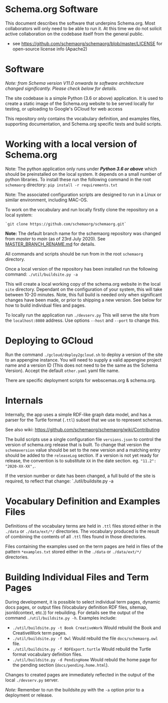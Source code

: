 
Schema.org Software
===================

This document describes the software that underpins Schema.org. Most collaborators will only need to be able to run 
it. At this time we do not solicit active collaboration on the codebase itself from the general public.

* see https://github.com/schemaorg/schemaorg/blob/master/LICENSE for open-source license info (Apache2)

Software 
========

*_Note:_ from Schema version V11.0 onwards te software architecture changed significantly. Please check below for details.*

The site codebase is a simple Python (3.6 or above) application. It is used to create a static image of the Schema.org website to be served locally for testing, or uploading to Google's GCloud for web access

This repository only contains the vocabulary definition, and examples files, supporting documentation, and Schema.org specific tests and build scripts.

Working with a local version of Schema.org
==========================================

Note: The python application only runs under **_Python 3.6 or above_** which should be preinstalled on the local system.  It depends on a small number of python libraries. To install these run the following command in the root `schemaorg` directory:
    `pip install -r requirements.txt`

Note: The associated configuration scripts are designed to run in a Linux or similar environment, including MAC-OS. 

To work on the vocabulary and run locally firstly clone the repository on a local system:

    `git clone https://github.com/schemaorg/schemaorg.git`
    
**Note:** The default branch name for the schemaorg repository was changed from *master* to *main* (as of 23rd July 2020).  See [MASTER_BRANCH_RENAME.md](MASTER_BRANCH_RENAME.md) for details.

All commands and scripts should be run from in the root `schemaorg` directory.

Once a local version of the repository has been installed run the following command:
    `./util/buildsite.py -a`

This will create a local working copy of the schema.org website in the local `site` directory. Dependant on the configuration of your system, this will take between 10-20 minutes. Note, this full build is needed only when significant changes have been made, or prior to shipping a new version.  See below for how to build individual files and pages.

To locally run the application run `./devserv.py`  This will serve the site from the `localhost:8080` address. Use options `--host` and `--port` to change this.

Deploying to GCloud
===================

Run the command `./gcloud/deploy2gcloud.sh` to deploy a version of the site to an appengine instance.  You will need to supply a valid appengine project name and a version ID (This does not need to be the same as the Schema Version).  Accept the default `other.yaml` yaml file name.

There are specific deployment scripts for webscemas.org & schema.org.

Internals
=========

Internally, the app uses a simple RDF-like graph data model, and has a parser for 
the Turtle format (`.ttl`) subset that we use to represent schemas. 

See also wiki: https://github.com/schemaorg/schemaorg/wiki/Contributing

The build scripts use a single configuration file `versions.json` to control the version of schema.org release that is built.  To change that version the `schemaversion` value should be set to the new version and a matching entry should be added to the `releaseLog` section.  If a version is not yet ready for release, the convention is to substitute `XX` in the date section.  eg. `"11.2": "2020-XX-XX",`.

If the version number or date has been changed, a full build of the site is required, to reflect that change:
    `./util/buildsite.py -a

Vocabulary Definition and Examples Files
========================================

Definitions of the vocabulary terms are held in `.ttl` files stored either in the `./data` or `./data/ext/*/` directories.  The vocabulary produced is the result of combining the contents of all `.ttl` files found in those directories.

Files containing the examples used on the term pages are held in files of the pattern `*examples.txt` stored either in the `./data` or `./data/ext/*/` directories. 

Building Individual Files and Term Pages
========================================

During development, it is possible to select individual term pages, dynamic docs pages, or output files (Vocabulary definition RDF files, sitemap, jsonldcontext, etc.)) for rebuilding.  For details see the output of the command `./util/buildsite.py -h`.  Examples include:
* `./util/buildsite.py -t Book CreativeWork`  Would rebuild the Book and CreativeWork term pages.
* `./util/buildsite.py -f Owl` Would rebuild the file `docs/schemaorg.owl` file.
* `./util/buildsite.py -f RDFExport.turtle` Would rebuild the Turtle format vocabulary definition files.
* `./util/buildsite.py -d PendingHome` Would rebuld the home page for the pending section (`docs/pending.home.html`).

Changes to created pages are immediately reflected in the output of the local `./devserv.py` server.

_Note:_ Remember to run the buildsite.py with the `-a` option prior to a deployment or release.
